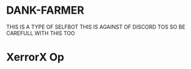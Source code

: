 # DANK-FARMER
THIS IS A TYPE OF SELFBOT THIS IS AGAINST OF DISCORD TOS SO BE CAREFULL WITH THIS TOO

# XerrorX Op

